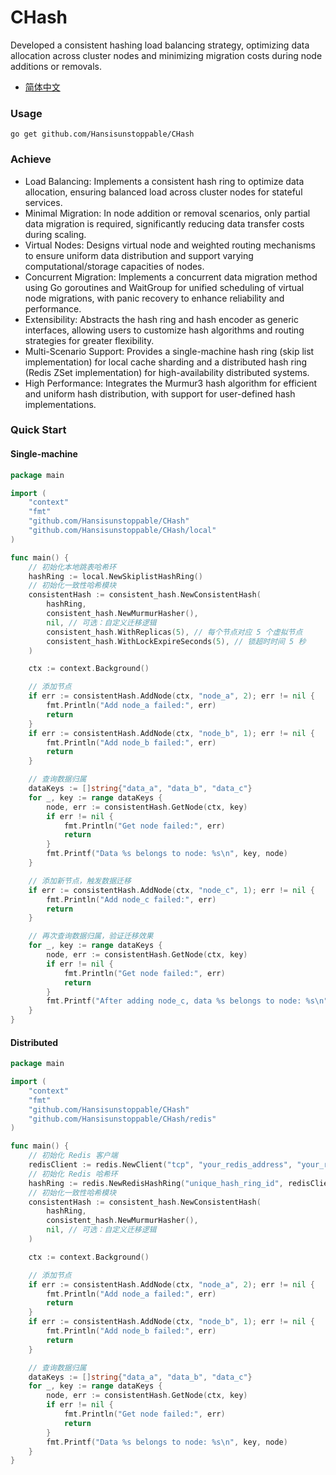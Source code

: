 # CHash
Developed a consistent hashing load balancing strategy, optimizing data allocation across cluster nodes and minimizing migration costs during node additions or removals.
- [简体中文](https://github.com/Hansisunstoppable/redis_lock/blob/main/README_ZH.md)
### Usage
```
go get github.com/Hansisunstoppable/CHash
```
### Achieve
- Load Balancing: Implements a consistent hash ring to optimize data allocation, ensuring balanced load across cluster nodes for stateful services.
- Minimal Migration: In node addition or removal scenarios, only partial data migration is required, significantly reducing data transfer costs during scaling.
- Virtual Nodes: Designs virtual node and weighted routing mechanisms to ensure uniform data distribution and support varying computational/storage capacities of nodes.
- Concurrent Migration: Implements a concurrent data migration method using Go goroutines and WaitGroup for unified scheduling of virtual node migrations, with panic recovery to enhance reliability and performance.
- Extensibility: Abstracts the hash ring and hash encoder as generic interfaces, allowing users to customize hash algorithms and routing strategies for greater flexibility.
- Multi-Scenario Support: Provides a single-machine hash ring (skip list implementation) for local cache sharding and a distributed hash ring (Redis ZSet implementation) for high-availability distributed systems.
- High Performance: Integrates the Murmur3 hash algorithm for efficient and uniform hash distribution, with support for user-defined hash implementations.
### Quick Start
#### Single-machine
```go
package main

import (
	"context"
	"fmt"
	"github.com/Hansisunstoppable/CHash"
	"github.com/Hansisunstoppable/CHash/local"
)

func main() {
	// 初始化本地跳表哈希环
	hashRing := local.NewSkiplistHashRing()
	// 初始化一致性哈希模块
	consistentHash := consistent_hash.NewConsistentHash(
		hashRing,
		consistent_hash.NewMurmurHasher(),
		nil, // 可选：自定义迁移逻辑
		consistent_hash.WithReplicas(5), // 每个节点对应 5 个虚拟节点
		consistent_hash.WithLockExpireSeconds(5), // 锁超时时间 5 秒
	)

	ctx := context.Background()

	// 添加节点
	if err := consistentHash.AddNode(ctx, "node_a", 2); err != nil {
		fmt.Println("Add node_a failed:", err)
		return
	}
	if err := consistentHash.AddNode(ctx, "node_b", 1); err != nil {
		fmt.Println("Add node_b failed:", err)
		return
	}

	// 查询数据归属
	dataKeys := []string{"data_a", "data_b", "data_c"}
	for _, key := range dataKeys {
		node, err := consistentHash.GetNode(ctx, key)
		if err != nil {
			fmt.Println("Get node failed:", err)
			return
		}
		fmt.Printf("Data %s belongs to node: %s\n", key, node)
	}

	// 添加新节点，触发数据迁移
	if err := consistentHash.AddNode(ctx, "node_c", 1); err != nil {
		fmt.Println("Add node_c failed:", err)
		return
	}

	// 再次查询数据归属，验证迁移效果
	for _, key := range dataKeys {
		node, err := consistentHash.GetNode(ctx, key)
		if err != nil {
			fmt.Println("Get node failed:", err)
			return
		}
		fmt.Printf("After adding node_c, data %s belongs to node: %s\n", key, node)
	}
}
```
#### Distributed
```go
package main

import (
	"context"
	"fmt"
	"github.com/Hansisunstoppable/CHash"
	"github.com/Hansisunstoppable/CHash/redis"
)

func main() {
	// 初始化 Redis 客户端
	redisClient := redis.NewClient("tcp", "your_redis_address", "your_redis_password")
	// 初始化 Redis 哈希环
	hashRing := redis.NewRedisHashRing("unique_hash_ring_id", redisClient)
	// 初始化一致性哈希模块
	consistentHash := consistent_hash.NewConsistentHash(
		hashRing,
		consistent_hash.NewMurmurHasher(),
		nil, // 可选：自定义迁移逻辑
	)

	ctx := context.Background()

	// 添加节点
	if err := consistentHash.AddNode(ctx, "node_a", 2); err != nil {
		fmt.Println("Add node_a failed:", err)
		return
	}
	if err := consistentHash.AddNode(ctx, "node_b", 1); err != nil {
		fmt.Println("Add node_b failed:", err)
		return
	}

	// 查询数据归属
	dataKeys := []string{"data_a", "data_b", "data_c"}
	for _, key := range dataKeys {
		node, err := consistentHash.GetNode(ctx, key)
		if err != nil {
			fmt.Println("Get node failed:", err)
			return
		}
		fmt.Printf("Data %s belongs to node: %s\n", key, node)
	}
}
```
